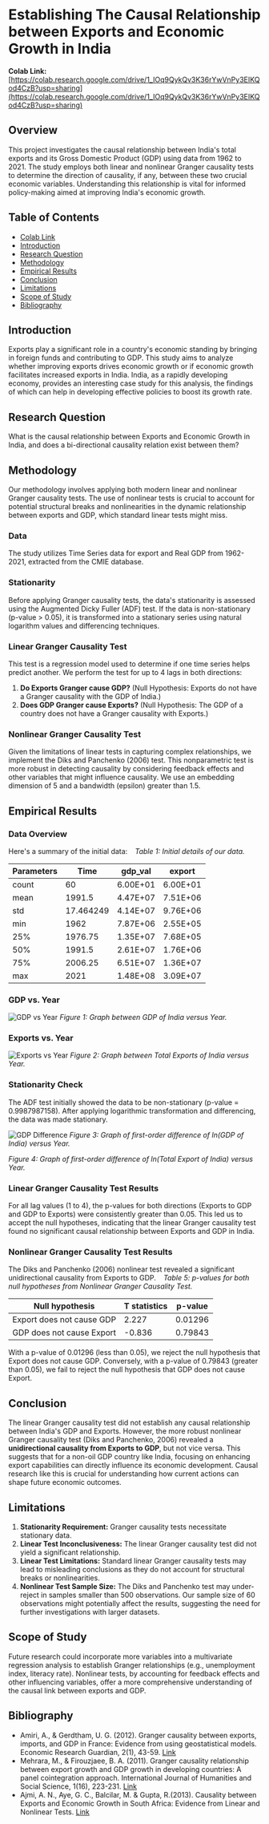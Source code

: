 # Establishing The Causal Relationship between Exports and Economic Growth in India

**Colab Link:** [https://colab.research.google.com/drive/1_IOq9QykQv3K36rYwVnPy3EIKQod4CzB?usp=sharing](https://colab.research.google.com/drive/1_IOq9QykQv3K36rYwVnPy3EIKQod4CzB?usp=sharing)

## Overview

This project investigates the causal relationship between India's total exports and its Gross Domestic Product (GDP) using data from 1962 to 2021. The study employs both linear and nonlinear Granger causality tests to determine the direction of causality, if any, between these two crucial economic variables. Understanding this relationship is vital for informed policy-making aimed at improving India's economic growth.

## Table of Contents

- [Colab Link](#colab-link)
- [Introduction](#introduction)
- [Research Question](#research-question)
- [Methodology](#methodology)
- [Empirical Results](#empirical-results)
- [Conclusion](#conclusion)
- [Limitations](#limitations)
- [Scope of Study](#scope-of-study)
- [Bibliography](#bibliography)

## Introduction

Exports play a significant role in a country's economic standing by bringing in foreign funds and contributing to GDP. This study aims to analyze whether improving exports drives economic growth or if economic growth facilitates increased exports in India. India, as a rapidly developing economy, provides an interesting case study for this analysis, the findings of which can help in developing effective policies to boost its growth rate.

## Research Question

What is the causal relationship between Exports and Economic Growth in India, and does a bi-directional causality relation exist between them?

## Methodology

Our methodology involves applying both modern linear and nonlinear Granger causality tests. The use of nonlinear tests is crucial to account for potential structural breaks and nonlinearities in the dynamic relationship between exports and GDP, which standard linear tests might miss.

### Data

The study utilizes Time Series data for export and Real GDP from 1962-2021, extracted from the CMIE database.

### Stationarity

Before applying Granger causality tests, the data's stationarity is assessed using the Augmented Dicky Fuller (ADF) test. If the data is non-stationary (p-value > 0.05), it is transformed into a stationary series using natural logarithm values and differencing techniques.

### Linear Granger Causality Test

This test is a regression model used to determine if one time series helps predict another. We perform the test for up to 4 lags in both directions:
1.  **Do Exports Granger cause GDP?** (Null Hypothesis: Exports do not have a Granger causality with the GDP of India.)
2.  **Does GDP Granger cause Exports?** (Null Hypothesis: The GDP of a country does not have a Granger causality with Exports.)

### Nonlinear Granger Causality Test

Given the limitations of linear tests in capturing complex relationships, we implement the Diks and Panchenko (2006) test. This nonparametric test is more robust in detecting causality by considering feedback effects and other variables that might influence causality. We use an embedding dimension of 5 and a bandwidth (epsilon) greater than 1.5.

## Empirical Results

### Data Overview

Here's a summary of the initial data:
`
`
*Table 1: Initial details of our data.*

| Parameters  | Time    | gdp_val | export  |
| ----------- | ------- | ------- | ------- |
| count       | 60      | 6.00E+01| 6.00E+01|
| mean        | 1991.5  | 4.47E+07| 7.51E+06|
| std         | 17.464249| 4.14E+07| 9.76E+06|
| min         | 1962    | 7.87E+06| 2.55E+05|
| 25%         | 1976.75 | 1.35E+07| 7.68E+05|
| 50%         | 1991.5  | 2.61E+07| 1.76E+06|
| 75%         | 2006.25 | 6.51E+07| 1.36E+07|
| max         | 2021    | 1.48E+08| 3.09E+07|

### GDP vs. Year
![GDP vs Year](./images/gdp_vs_year.png)
*Figure 1: Graph between GDP of India versus Year.*

### Exports vs. Year
![Exports vs Year](./images/exports_vs_year.png)
*Figure 2: Graph between Total Exports of India versus Year.*

### Stationarity Check

The ADF test initially showed the data to be non-stationary (p-value = 0.9987987158). After applying logarithmic transformation and differencing, the data was made stationary.

![GDP Difference](./images/gdp_diff.png)
*Figure 3: Graph of first-order difference of ln(GDP of India) versus Year.*

*Figure 4: Graph of first-order difference of ln(Total Export of India) versus Year.*

### Linear Granger Causality Test Results

For all lag values (1 to 4), the p-values for both directions (Exports to GDP and GDP to Exports) were consistently greater than 0.05. This led us to accept the null hypotheses, indicating that the linear Granger causality test found no significant causal relationship between Exports and GDP in India.

### Nonlinear Granger Causality Test Results

The Diks and Panchenko (2006) nonlinear test revealed a significant unidirectional causality from Exports to GDP.
`
`
*Table 5: p-values for both null hypotheses from Nonlinear Granger Causality Test.*

| Null hypothesis              | T statistics | p-value |
| ---------------------------- | ------------ | ------- |
| Export does not cause GDP    | 2.227        | 0.01296 |
| GDP does not cause Export    | -0.836       | 0.79843 |

With a p-value of 0.01296 (less than 0.05), we reject the null hypothesis that Export does not cause GDP. Conversely, with a p-value of 0.79843 (greater than 0.05), we fail to reject the null hypothesis that GDP does not cause Export.

## Conclusion

The linear Granger causality test did not establish any causal relationship between India's GDP and Exports. However, the more robust nonlinear Granger causality test (Diks and Panchenko, 2006) revealed a **unidirectional causality from Exports to GDP**, but not vice versa. This suggests that for a non-oil GDP country like India, focusing on enhancing export capabilities can directly influence its economic development. Causal research like this is crucial for understanding how current actions can shape future economic outcomes.

## Limitations

1.  **Stationarity Requirement:** Granger causality tests necessitate stationary data.
2.  **Linear Test Inconclusiveness:** The linear Granger causality test did not yield a significant relationship.
3.  **Linear Test Limitations:** Standard linear Granger causality tests may lead to misleading conclusions as they do not account for structural breaks or nonlinearities.
4.  **Nonlinear Test Sample Size:** The Diks and Panchenko test may under-reject in samples smaller than 500 observations. Our sample size of 60 observations might potentially affect the results, suggesting the need for further investigations with larger datasets.

## Scope of Study

Future research could incorporate more variables into a multivariate regression analysis to establish Granger relationships (e.g., unemployment index, literacy rate). Nonlinear tests, by accounting for feedback effects and other influencing variables, offer a more comprehensive understanding of the causal link between exports and GDP.

## Bibliography

*   Amiri, A., & Gerdtham, U. G. (2012). Granger causality between exports, imports, and GDP in France: Evidence from using geostatistical models. Economic Research Guardian, 2(1), 43-59. [Link](https://ideas.repec.org/a/wei/journl/v2y2012i1p43-59.html)
*   Mehrara, M., & Firouzjaee, B. A. (2011). Granger causality relationship between export growth and GDP growth in developing countries: A panel cointegration approach. International Journal of Humanities and Social Science, 1(16), 223-231. [Link](https://citeseerx.ist.psu.edu/viewdoc/download?doi=10.1.1.1056.9891&rep=rep1&type=pdf)
*   Ajmi, A. N., Aye, G. C., Balcilar, M. & Gupta, R.(2013). Causality between Exports and Economic Growth in South Africa: Evidence from Linear and Nonlinear Tests. [Link](https://ideas.repec.org/p/pre/wpaper/201339.html)